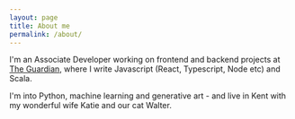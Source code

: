 ```yaml
---
layout: page
title: About me
permalink: /about/
---
```


I'm an Associate Developer working on frontend and backend projects at [The Guardian](https://www.theguardian.com/), where I write Javascript (React, Typescript, Node etc) and Scala.

I'm into Python, machine learning and generative art - and live in Kent with my wonderful wife Katie and our cat Walter.